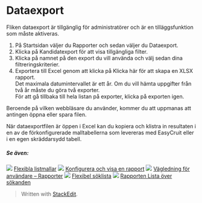 # Dataexport

Fliken dataexport är tillgänglig för administratörer och är en tilläggsfunktion som måste aktiveras.

1.  På  Startsidan  väljer du  Rapporter  och sedan väljer du  Dataexport.
2.  Klicka på  Kandidatexport  för att visa tillgängliga filter.
3.  Klicka på namnet på den export du vill använda och välj sedan dina filtreringskriterier.
4.  Exportera till Excel genom att klicka på  Klicka här för att skapa en XLSX rapport.  
    Det maximala datumintervallet är ett år. Om du vill hämta uppgifter från två år måste du göra två exporter.  
    För att gå tillbaka till hela listan på exporter, klicka på exporten igen.

Beroende på vilken webbläsare du använder, kommer du att uppmanas att antingen öppna eller spara filen.

När dataexportfilen är öppen i Excel kan du kopiera och klistra in resultaten i en av de förkonfigurerade malltabellerna som levereras med EasyCruit eller i en egen skräddarsydd tabell.

##### Se även:

![](../Resources/Images/icon-document-link.png)  [Flexibla listmallar](export_templates.htm)
![](../Resources/Images/icon-document-link.png)  [Konfigurera och visa en rapport](configuring_and_running_a_report.htm)
![](../Resources/Images/icon-document-link.png)  [Vägledning för användare – Rapporter](guide_for_users_reports.htm)
![](../Resources/Images/icon-document-link.png)  [Flexibel söklista](candidate_report.htm)
![](../Resources/Images/icon-document-link.png)  [Rapporten Lista över sökanden](applicant_list_report.htm)


> Written with [StackEdit](https://stackedit.io/).
<!--stackedit_data:
eyJoaXN0b3J5IjpbLTE2MDAyNTczMzRdfQ==
-->